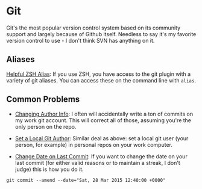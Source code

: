 # Git
Git's the most popular version control system based on its community support and largely because of Github itself. Needless to say it's my favorite version control to use - I don't think SVN has anything on it.

## Aliases
[Helpful ZSH Alias](https://github.com/robbyrussell/oh-my-zsh/wiki/Cheatsheet#helpful-aliases-for-common-git-tasks): If you use ZSH, you have access to the git plugin with a variety of git aliases. You can access these on the command line with ```alias```.

## Common Problems
- [Changing Author Info](https://help.github.com/articles/changing-author-info/): I often will accidentally write a ton of commits on my work git account. This will correct all of those, assuming you're the only person on the repo.

- [Set a Local Git Author](http://www.thebuzzmedia.com/git-tip-git-config-user-name-and-user-email-for-local-not-global-config/): Similar deal as above: set a local git user (your person, for example) in personal repos on your work computer.

- [Change Date on Last Commit](http://eddmann.com/posts/changing-the-timestamp-of-a-previous-git-commit/): If you want to change the date on your last commit (for either valid reasons or to maintain a streak, I don't judge) this is how you do it.

```
git commit --amend --date="Sat, 28 Mar 2015 12:40:00 +0000"
```